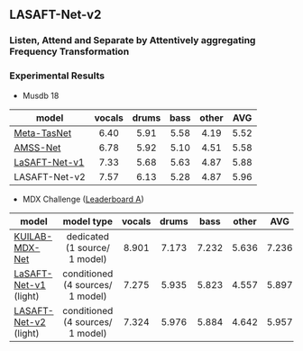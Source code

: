 ## LASAFT-Net-v2

### Listen, Attend and Separate by Attentively aggregating Frequency Transformation

### Experimental Results

- Musdb 18

| model                   |     vocals    |     drums     |      bass     |     other     |      AVG      |
|-------------------------|:-------------:|:-------------:|:-------------:|:-------------:|:-------------:|
| [Meta-TasNet](https://github.com/pfnet-research/meta-tasnet)  |      6.40     |      5.91     |      5.58     |      4.19     |      5.52     |
| [AMSS-Net](https://github.com/ws-choi/AMSS-Net) |      6.78     |      5.92     |      5.10     |      4.51     |      5.58     |
| [LaSAFT-Net-v1](https://github.com/ws-choi/Conditioned-Source-Separation-LaSAFT) |     7.33    |      5.68     | 5.63 | 4.87 |      5.88     |
| LASAFT-Net-v2 | 7.57 | 6.13 |      5.28     | 4.87 | 5.96 |

- MDX Challenge ([Leaderboard A](https://www.aicrowd.com/challenges/music-demixing-challenge-ismir-2021/leaderboards?challenge_leaderboard_extra_id=868&challenge_round_id=886))

| model                   | model type |     vocals    |     drums     |      bass     |     other     |      AVG      |
|-------------------------|:-------------:|:-------------:|:-------------:|:-------------:|:-------------:|:-------------:|
| [KUILAB-MDX-Net](https://github.com/kuielab/mdx-net/tree/Leaderboard_A) | dedicated (1 source/ 1 model) | 8.901 | 7.173 | 7.232 | 5.636 | 7.236 |
| [LaSAFT-Net-v1](https://github.com/ws-choi/Conditioned-Source-Separation-LaSAFT) (light) | conditioned (4 sources/ 1 model)  |  7.275		 | 5.935	 | 5.823	 | 4.557	 | 5.897 |
| [LASAFT-Net-v2](https://github.com/ws-choi/LASAFT-Net-v2/tree/mdx-medium-v2-669) (light) | conditioned (4 sources/ 1 model) |  7.324	 | 5.976	 | 5.884 | 4.642 | 5.957 |
